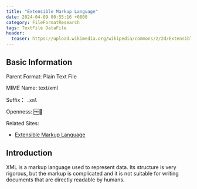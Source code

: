 ```yaml
---
title: "Extensible Markup Language"
date: 2024-04-09 00:55:16 +0800
category: FileFormatResearch
tags: TextFile DataFile
header:
  teaser: https://upload.wikimedia.org/wikipedia/commons/2/2d/Extensible_Markup_Language_%28XML%29_logo.svg
---
```


## Basic Information

Parent Format: Plain Text File

MIME Name: text/xml

Suffix： `.xml`

Openness: 🆓📖

Related Sites:

* [Extensible Markup Language](https://www.w3.org/XML/)

## Introduction

XML is a markup language used to represent data. Its structure is very rigorous, but the markup is complicated and it is not suitable for writing documents that are directly readable by humans.
